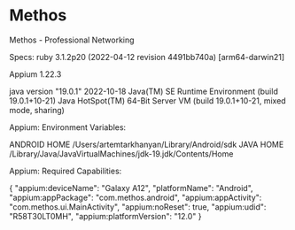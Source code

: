 # Methos
Methos - Professional Networking 

Specs: 
ruby 3.1.2p20 (2022-04-12 revision 4491bb740a) [arm64-darwin21]

Appium 1.22.3

java version "19.0.1" 2022-10-18
Java(TM) SE Runtime Environment (build 19.0.1+10-21)
Java HotSpot(TM) 64-Bit Server VM (build 19.0.1+10-21, mixed mode, sharing)

Appium:
Environment Variables:


ANDROID HOME /Users/artemtarkhanyan/Library/Android/sdk
JAVA HOME /Library/Java/JavaVirtualMachines/jdk-19.jdk/Contents/Home


Appium:
Required Capabilities: 


{
  "appium:deviceName": "Galaxy A12",
  "platformName": "Android",
  "appium:appPackage": "com.methos.android",
  "appium:appActivity": "com.methos.ui.MainActivity",
  "appium:noReset": true,
  "appium:udid": "R58T30LT0MH",
  "appium:platformVersion": "12.0"
}
